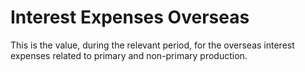# Interest Expenses Overseas
This is the value, during the relevant period, for the overseas interest expenses related to primary and non-primary production.